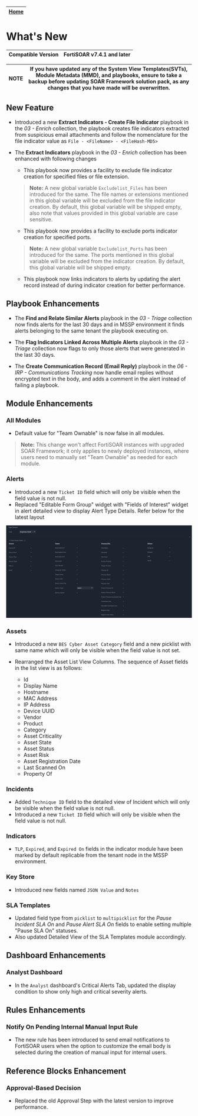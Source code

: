 | [Home](./README.md) |
|----------------------|

# What's New

| Compatible Version | FortiSOAR v7.4.1 and later |
|--------------------|----------------------------|

| NOTE | If you have updated any of the System View Templates(SVTs), Module Metadata (MMD), and playbooks, ensure to take a backup before updating SOAR Framework solution pack, as any changes that you have made will be overwritten. |
|------|--------------------------------------------------------------------------------------------------------------------------------------------------------------------------------------------------------------------------------|

## New Feature

- Introduced a new **Extract Indicators - Create File Indicator** playbook in the *03 - Enrich* collection, the playbook creates file indicators extracted from suspicious email attachments and follow the nomenclature for the file indicator value as `File - <FileName> - <FileHash-MD5>`

- The **Extract Indicators** playbook in the *03 - Enrich* collection has been enhanced with following changes

    - This playbook now provides a facility to exclude file indicator creation for specified files or file extension.

    >**Note:** A new global variable `Excludelist_Files` has been introduced for the same. The file names or extensions mentioned in this global variable will be excluded from the file indicator creation. By default, this global variable will be shipped empty, also note that values provided in this global variable are case sensitive.

    - This playbook now provides a facility to exclude ports indicator creation for specified ports.

    >**Note:** A new global variable `Excludelist_Ports` has been introduced for the same. The ports mentioned in this global variable will be excluded from the indicator creation. By default, this global variable will be shipped empty.

    - This playbook now links indicators to alerts by updating the alert record instead of during indicator creation for better performance.

## Playbook Enhancements

- The **Find and Relate Similar Alerts** playbook in the *03 - Triage* collection now finds alerts for the last 30 days and in MSSP environment it finds alerts belonging to the same tenant the playbook executing on.

- The **Flag Indicators Linked Across Multiple Alerts** playbook in the *03 - Triage* collection now flags to only those alerts that were generated in the last 30 days.

- The **Create Communication Record (Email Reply)** playbook in the *06 - IRP - Communications Tracking* now handle email replies without encrypted text in the body, and adds a comment in the alert instead of failing a playbook.


## Module Enhancements

### All Modules
- Default value for "Team Ownable" is now false in all modules. 
> **Note:** This change won't affect FortiSOAR instances with upgraded SOAR Framework; it only applies to newly deployed instances, where users need to manually set "Team Ownable" as needed for each module.

### Alerts
- Introduced a new `Ticket ID` field which will only be visible when the field value is not null.
- Replaced "Editable Form Group" widget with "Fields of Interest" widget in alert detailed view to display Alert Type Details. Refer below for the latest layout 

![](./docs/res/alert-field-of-interest-widget.png)

### Assets
- Introduced a new `BES Cyber Asset Category` field and a new picklist with same name which will only be visible when the field value is not set.

- Rearranged the Asset List View Columns. The sequence of Asset fields in the list view is as follows:
   - Id
   - Display Name
   - Hostname
   - MAC Address
   - IP Address
   - Device UUID
   - Vendor
   - Product
   - Category
   - Asset Criticality
   - Asset State
   - Asset Status
   - Asset Risk
   - Asset Registration Date
   - Last Scanned On
   - Property Of

### Incidents
- Added `Technique ID` field to the detailed view of Incident which will only be visible when the field value is not null.
- Introduced a new `Ticket ID` field which will only be visible when the field value is not null.

### Indicators
- `TLP`, `Expired`, and `Expired On` fields in the indicator module have been marked by default replicable from the tenant node in the MSSP environment.

### Key Store
- Introduced new fields named `JSON Value` and `Notes`

### SLA Templates
- Updated field type from `picklist` to `multipicklist` for the *Pause Incident SLA On* and *Pause Alert SLA On* fields to enable setting multiple "Pause SLA On" statuses.
- Also updated Detailed View of the SLA Templates module accordingly.

## Dashboard Enhancements

### Analyst Dashboard
-  In the `Analyst` dashboard's Critical Alerts Tab, updated the display condition to show only high and critical severity alerts.

## Rules Enhancements
### Notify On Pending Internal Manual Input Rule
- The new rule has been introduced to send email notifications to FortiSOAR users when the option to customize the email body is selected during the creation of manual input for internal users.

## Reference Blocks Enhancement
### Approval-Based Decision
- Replaced the old Approval Step with the latest version to improve performance.